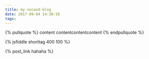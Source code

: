 ```yaml
---
title: my-second-blog
date: 2017-09-04 14:30:18
tags:
---
```


{% pullquote %}
content
contentcontentcontent
{% endpullquote %}

{% jsfiddle shorttag 400 100 %}

{% post_link hahaha %}
